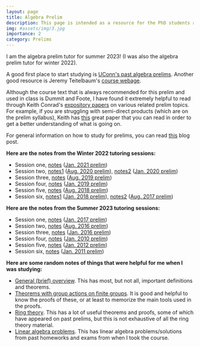 ```yaml
---
layout: page
title: Algebra Prelim
description: This page is intended as a resource for the PhD students at UConn taking the algebra prelim.
img: #assets/img/3.jpg
importance: 2
category: Prelims
---
```


I am the algebra prelim tutor for summer 2023! (I was also the algebra prelim tutor for winter 2022). 

A good first place to start studying is [UConn's past algebra prelims](https://math.uconn.edu/degree-programs/graduate/preliminary-exams/). Another good resource is Jeremy Teitelbaum's [course webage](https://jeremy9959.net/Math-5210/overview.html). 

Although the course text that is always recommended for this prelim and used in class is Dummit and Foote, I have found it extremely helpful to read through Keith Conrad's [expository papers](https://kconrad.math.uconn.edu/blurbs/) on various related prelim topics. For example, if you are struggling with semi-direct products (which are on the prelim syllabus), Keith has [this](https://kconrad.math.uconn.edu/blurbs/grouptheory/semidirect-product.pdf) great paper that you can read in order to get a better understanding of what is going on. 

For general information on how to study for prelims, you can read [this](https://asiminah.github.io/projects/quals/) blog post. 

**Here are the notes from the Winter 2022 tutoring sessions:**
* Session one, <a href="/assets/pdf/AlgPrelim/AlgJan2021.pdf" target="_blank">notes</a> ([Jan. 2021 prelim](https://math.uconn.edu/wp-content/uploads/sites/2511/2021/05/jan2021alg.pdf))
* Session two, <a href="/assets/pdf/AlgPrelim/AlgAug2020.pdf" target="_blank">notes1</a> ([Aug. 2020 prelim](https://math.uconn.edu/wp-content/uploads/sites/2511/2020/11/aug2020alg.pdf)), <a href="/assets/pdf/AlgPrelim/AlgJan2020.pdf" target="_blank">notes2</a> ([Jan. 2020 prelim](https://math.uconn.edu/wp-content/uploads/sites/2511/2020/05/jan2020alg.pdf))
* Session three, <a href="/assets/pdf/AlgPrelim/AlgAug2019.pdf" target="_blank">notes</a> ([Aug. 2019 prelim](https://math.uconn.edu/wp-content/uploads/sites/2511/2019/08/aug2019alg.pdf))
* Session four, <a href="/assets/pdf/AlgPrelim/AlgJan2019.pdf" target="_blank">notes</a> ([Jan. 2019 prelim](https://math.uconn.edu/wp-content/uploads/sites/2511/2019/07/jan2019alg.pdf)) 
* Session five, <a href="/assets/pdf/AlgPrelim/AlgAug2018.pdf" target="_blank">notes</a> ([Aug. 2018 prelim](https://math.uconn.edu/wp-content/uploads/sites/2511/2018/12/aug2018alg.pdf)) 
* Session six, <a href="/assets/pdf/AlgPrelim/AlgJan2018.pdf" target="_blank">notes1</a> ([Jan. 2018 prelim](https://math.uconn.edu/wp-content/uploads/sites/2511/2018/12/jan2018alg.pdf)), <a href="/assets/pdf/AlgPrelim/AlgAug2017.pdf" target="_blank">notes2</a> ([Aug. 2017 prelim](https://math.uconn.edu/wp-content/uploads/sites/2511/2018/12/aug2017alg.pdf))


**Here are the notes from the Summer 2023 tutoring sessions:**
* Session one, <a href="/assets/pdf/AlgPrelim/AlgJan2017.pdf" target="_blank">notes</a> ([Jan. 2017 prelim](https://math.uconn.edu/wp-content/uploads/sites/3655/2018/12/jan2017alg.pdf))
* Session two, <a href="/assets/pdf/AlgPrelim/AlgAug2016.pdf" target="_blank">notes</a> ([Aug. 2016 prelim](https://math.uconn.edu/wp-content/uploads/sites/3655/2018/12/aug2016alg.pdf))
* Session three, <a href="/assets/pdf/AlgPrelim/AlgJan2016.pdf" target="_blank">notes</a> ([Jan. 2016 prelim](https://math.uconn.edu/wp-content/uploads/sites/3655/2018/12/jan2016alg.pdf))
* Session four, <a href="/assets/pdf/AlgPrelim/AlgJan2010.pdf" target="_blank">notes</a> ([Jan. 2010 prelim](https://math.uconn.edu/wp-content/uploads/sites/3655/2018/12/jan2010alg.pdf))
* Session five, <a href="/assets/pdf/AlgPrelim/AlgJan2012.pdf" target="_blank">notes</a> ([Jan. 2012 prelim](https://math.uconn.edu/wp-content/uploads/sites/3655/2018/12/jan2012alg.pdf))
* Session six, <a href="/assets/pdf/AlgPrelim/AlgJan2011.pdf" target="_blank">notes</a> ([Jan. 2011 prelim](https://math.uconn.edu/wp-content/uploads/sites/3655/2018/12/jan2011alg.pdf))


**Here are some random notes of things that were helpful for me when I was studying:**
* <a href="/assets/pdf/AlgPrelim/GeneralNotes.pdf" target="_blank">General (brief) overview</a>. This has most, but not all, important definitions and theorems. 
* <a href="/assets/pdf/AlgPrelim/GpActionThms.pdf" target="_blank">Theorems with group actions on finite groups</a>. It is good and helpful to know the proofs of these, or at least to memorize the main tools used in the proofs. 
* <a href="/assets/pdf/AlgPrelim/RingTheory.pdf" target="_blank">Ring theory</a>. This has a lot of useful theorems and proofs, some of which have appeared on past prelims, but this is not exhaustive of all the ring theory material. 
* <a href="/assets/pdf/AlgPrelim/LinAlgProblems.pdf" target="_blank">Linear algebra problems</a>. This has linear algebra problems/solutions from past homeworks and exams from when I took the course. 


<!--
<a href="/assets/pdf/HamakiotesCV.pdf" target="_blank">Open PDF to see all Pages</a>
-->
